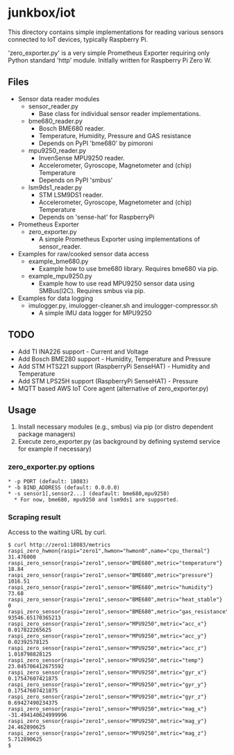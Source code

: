 # junkbox/iot

This directory contains simple implementations for reading various
sensors connected to IoT devices, typically Raspberry Pi.

'zero_exporter.py' is a very simple Prometheus Exporter requiring only
Python standard 'http' module. Initlally written for Raspberry Pi Zero W.

## Files

* Sensor data reader modules
  * sensor_reader.py
    * Base class for individual sensor reader implementations.
  * bme680_reader.py
    * Bosch BME680 reader.
    * Temperature, Humidity, Pressure and GAS resistance
    * Depends on PyPI 'bme680' by pimoroni
  * mpu9250_reader.py
    * InvenSense MPU9250 reader.
    * Accelerometer, Gyroscope, Magnetometer and (chip) Temperature
    * Depends on PyPI 'smbus'
  * lsm9ds1_reader.py
    * STM LSM9DS1 reader.
    * Accelerometer, Gyroscope, Magnetometer and (chip) Temperature
    * Depends on 'sense-hat' for RaspberryPi
* Prometheus Exporter
  * zero_exporter.py
    * A simple Prometheus Exporter using implementations of sensor_reader.
* Examples for raw/cooked sensor data access
  * example_bme680.py
    * Example how to use bme680 library. Requires bme680 via pip.
  * example_mpu9250.py
    * Example how to use read MPU9250 sensor data using
      SMBus(I2C). Requires smbus via pip.
* Examples for data logging
  * imulogger.py, imulogger-cleaner.sh and imulogger-compressor.sh
    * A simple IMU data logger for MPU9250

## TODO
* Add TI INA226 support - Current and Voltage
* Add Bosch BME280 support - Humidity, Temperature and Pressure
* Add STM HTS221 support (RaspberryPi SenseHAT) - Humidity and Temperature
* Add STM LPS25H support (RaspberryPi SenseHAT) - Pressure
* MQTT based AWS IoT Core agent (alternative of zero_exporter.py)

## Usage

1. Install necessary modules (e.g., smbus) via pip (or distro dependent package managers)
2. Execute zero_exporter.py (as background by defining systemd service for example if necessary)

### zero_exporter.py options
    * -p PORT (default: 18083)
    * -b BIND_ADDRESS (default: 0.0.0.0)
    * -s sensor1[,sensor2...] (deafault: bme680,mpu9250)
      * For now, bme680, mpu9250 and lsm9ds1 are supported.

### Scraping result

Access to the waiting URL by curl.

```
$ curl http://zero1:18083/metrics
raspi_zero_hwmon{raspi="zero1",hwmon="hwmon0",name="cpu_thermal"} 31.476000
raspi_zero_sensor{raspi="zero1",sensor="BME680",metric="temperature"} 18.84
raspi_zero_sensor{raspi="zero1",sensor="BME680",metric="pressure"} 1016.51
raspi_zero_sensor{raspi="zero1",sensor="BME680",metric="humidity"} 73.68
raspi_zero_sensor{raspi="zero1",sensor="BME680",metric="heat_stable"} 0
raspi_zero_sensor{raspi="zero1",sensor="BME680",metric="gas_resistance"} 93546.65170365213
raspi_zero_sensor{raspi="zero1",sensor="MPU9250",metric="acc_x"} 0.017822265625
raspi_zero_sensor{raspi="zero1",sensor="MPU9250",metric="acc_y"} 0.02392578125
raspi_zero_sensor{raspi="zero1",sensor="MPU9250",metric="acc_z"} 1.018798828125
raspi_zero_sensor{raspi="zero1",sensor="MPU9250",metric="temp"} 23.045706412675592
raspi_zero_sensor{raspi="zero1",sensor="MPU9250",metric="gyr_x"} 0.17547607421875
raspi_zero_sensor{raspi="zero1",sensor="MPU9250",metric="gyr_y"} 0.17547607421875
raspi_zero_sensor{raspi="zero1",sensor="MPU9250",metric="gyr_z"} 0.69427490234375
raspi_zero_sensor{raspi="zero1",sensor="MPU9250",metric="mag_x"} -31.494140624999996
raspi_zero_sensor{raspi="zero1",sensor="MPU9250",metric="mag_y"} 24.462890625
raspi_zero_sensor{raspi="zero1",sensor="MPU9250",metric="mag_z"} 5.712890625
$
```

